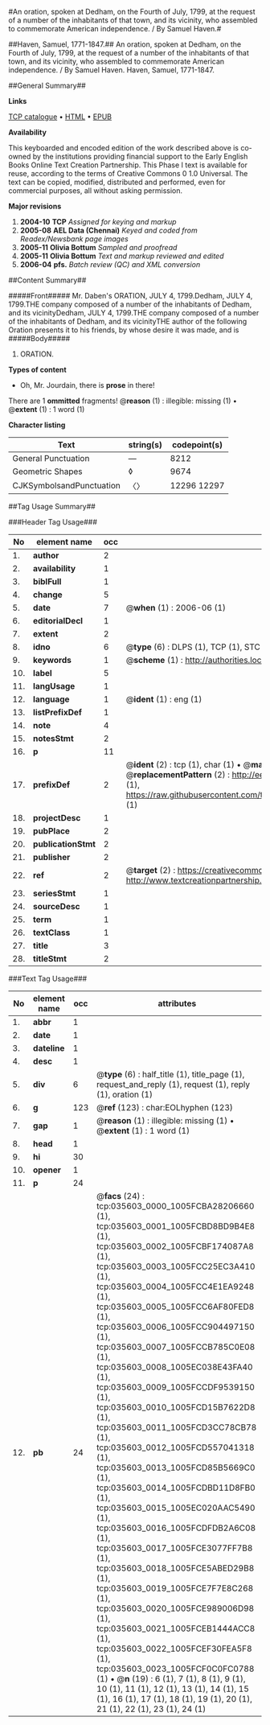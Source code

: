 #An oration, spoken at Dedham, on the Fourth of July, 1799, at the request of a number of the inhabitants of that town, and its vicinity, who assembled to commemorate American independence. / By Samuel Haven.#

##Haven, Samuel, 1771-1847.##
An oration, spoken at Dedham, on the Fourth of July, 1799, at the request of a number of the inhabitants of that town, and its vicinity, who assembled to commemorate American independence. / By Samuel Haven.
Haven, Samuel, 1771-1847.

##General Summary##

**Links**

[TCP catalogue](http://www.ota.ox.ac.uk/tcp/)  • 
[HTML](http://tei.it.ox.ac.uk/tcp/Texts-HTML/free/N26/N26755.html)  • 
[EPUB](http://tei.it.ox.ac.uk/tcp/Texts-EPUB/free/N26/N26755.epub)

**Availability**

This keyboarded and encoded edition of the
	       work described above is co-owned by the institutions
	       providing financial support to the Early English Books
	       Online Text Creation Partnership. This Phase I text is
	       available for reuse, according to the terms of Creative
	       Commons 0 1.0 Universal. The text can be copied,
	       modified, distributed and performed, even for
	       commercial purposes, all without asking permission.

**Major revisions**

1. __2004-10__ __TCP__ *Assigned for keying and markup*
1. __2005-08__ __AEL Data (Chennai)__ *Keyed and coded from Readex/Newsbank page images*
1. __2005-11__ __Olivia Bottum__ *Sampled and proofread*
1. __2005-11__ __Olivia Bottum__ *Text and markup reviewed and edited*
1. __2006-04__ __pfs.__ *Batch review (QC) and XML conversion*

##Content Summary##

#####Front#####
Mr. Daben's ORATION, JULY 4, 1799.Dedham, JULY 4, 1799.THE company composed of a number of the inhabitants of Dedham, and its vicinityDedham, JULY 4, 1799.THE company composed of a number of the inhabitants of Dedham, and its vicinityTHE author of the following Oration presents it to his friends, by whose desire it was made, and is 
#####Body#####

1. ORATION.

**Types of content**

  * Oh, Mr. Jourdain, there is **prose** in there!

There are 1 **ommitted** fragments! 
 @__reason__ (1) : illegible: missing (1)  •  @__extent__ (1) : 1 word (1)

**Character listing**


|Text|string(s)|codepoint(s)|
|---|---|---|
|General Punctuation|—|8212|
|Geometric Shapes|◊|9674|
|CJKSymbolsandPunctuation|〈〉|12296 12297|

##Tag Usage Summary##

###Header Tag Usage###

|No|element name|occ|attributes|
|---|---|---|---|
|1.|__author__|2||
|2.|__availability__|1||
|3.|__biblFull__|1||
|4.|__change__|5||
|5.|__date__|7| @__when__ (1) : 2006-06 (1)|
|6.|__editorialDecl__|1||
|7.|__extent__|2||
|8.|__idno__|6| @__type__ (6) : DLPS (1), TCP (1), STC (1), NOTIS (1), IMAGE-SET (1), EVANS-CITATION (1)|
|9.|__keywords__|1| @__scheme__ (1) : http://authorities.loc.gov/ (1)|
|10.|__label__|5||
|11.|__langUsage__|1||
|12.|__language__|1| @__ident__ (1) : eng (1)|
|13.|__listPrefixDef__|1||
|14.|__note__|4||
|15.|__notesStmt__|2||
|16.|__p__|11||
|17.|__prefixDef__|2| @__ident__ (2) : tcp (1), char (1)  •  @__matchPattern__ (2) : ([0-9\-]+):([0-9IVX]+) (1), (.+) (1)  •  @__replacementPattern__ (2) : http://eebo.chadwyck.com/downloadtiff?vid=$1&page=$2 (1), https://raw.githubusercontent.com/textcreationpartnership/Texts/master/tcpchars.xml#$1 (1)|
|18.|__projectDesc__|1||
|19.|__pubPlace__|2||
|20.|__publicationStmt__|2||
|21.|__publisher__|2||
|22.|__ref__|2| @__target__ (2) : https://creativecommons.org/publicdomain/zero/1.0/ (1), http://www.textcreationpartnership.org/docs/. (1)|
|23.|__seriesStmt__|1||
|24.|__sourceDesc__|1||
|25.|__term__|1||
|26.|__textClass__|1||
|27.|__title__|3||
|28.|__titleStmt__|2||


###Text Tag Usage###

|No|element name|occ|attributes|
|---|---|---|---|
|1.|__abbr__|1||
|2.|__date__|1||
|3.|__dateline__|1||
|4.|__desc__|1||
|5.|__div__|6| @__type__ (6) : half_title (1), title_page (1), request_and_reply (1), request (1), reply (1), oration (1)|
|6.|__g__|123| @__ref__ (123) : char:EOLhyphen (123)|
|7.|__gap__|1| @__reason__ (1) : illegible: missing (1)  •  @__extent__ (1) : 1 word (1)|
|8.|__head__|1||
|9.|__hi__|30||
|10.|__opener__|1||
|11.|__p__|24||
|12.|__pb__|24| @__facs__ (24) : tcp:035603_0000_1005FCBA28206660 (1), tcp:035603_0001_1005FCBD8BD9B4E8 (1), tcp:035603_0002_1005FCBF174087A8 (1), tcp:035603_0003_1005FCC25EC3A410 (1), tcp:035603_0004_1005FCC4E1EA9248 (1), tcp:035603_0005_1005FCC6AF80FED8 (1), tcp:035603_0006_1005FCC904497150 (1), tcp:035603_0007_1005FCCB785C0E08 (1), tcp:035603_0008_1005EC038E43FA40 (1), tcp:035603_0009_1005FCCDF9539150 (1), tcp:035603_0010_1005FCD15B7622D8 (1), tcp:035603_0011_1005FCD3CC78CB78 (1), tcp:035603_0012_1005FCD557041318 (1), tcp:035603_0013_1005FCD85B5669C0 (1), tcp:035603_0014_1005FCDBD11D8FB0 (1), tcp:035603_0015_1005EC020AAC5490 (1), tcp:035603_0016_1005FCDFDB2A6C08 (1), tcp:035603_0017_1005FCE3077FF7B8 (1), tcp:035603_0018_1005FCE5ABED29B8 (1), tcp:035603_0019_1005FCE7F7E8C268 (1), tcp:035603_0020_1005FCE989006D98 (1), tcp:035603_0021_1005FCEB1444ACC8 (1), tcp:035603_0022_1005FCEF30FEA5F8 (1), tcp:035603_0023_1005FCF0C0FC0788 (1)  •  @__n__ (19) : 6 (1), 7 (1), 8 (1), 9 (1), 10 (1), 11 (1), 12 (1), 13 (1), 14 (1), 15 (1), 16 (1), 17 (1), 18 (1), 19 (1), 20 (1), 21 (1), 22 (1), 23 (1), 24 (1)|

